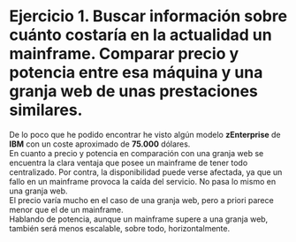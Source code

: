 # Ejercicio 1. Buscar información sobre cuánto costaría en la actualidad un mainframe. Comparar precio y potencia entre esa máquina y una granja web de unas prestaciones similares.
De lo poco que he podido encontrar he visto algún modelo **zEnterprise** de **IBM** con un coste aproximado de **75.000** dólares.  
En cuanto a precio y potencia en comparación con una granja web se encuentra la clara ventaja que posee un mainframe de tener todo centralizado. Por contra, la disponibilidad puede verse afectada, ya que un fallo en un mainframe provoca la caída del servicio. No pasa lo mismo en una granja web.  
El precio varía mucho en el caso de una granja web, pero a priori parece menor que el de un mainframe.  
Hablando de potencia, aunque un mainframe supere a una granja web, también será menos escalable, sobre todo, horizontalmente.